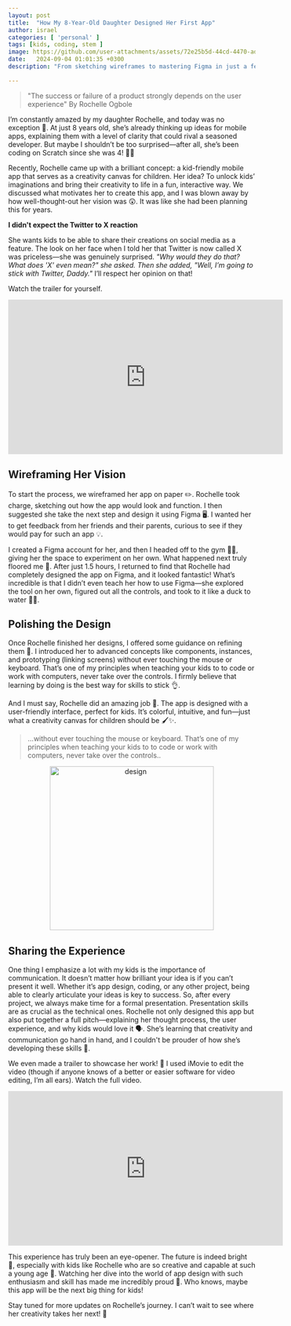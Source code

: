 ```yaml
---
layout: post
title:  "How My 8-Year-Old Daughter Designed Her First App"
author: israel
categories: [ 'personal' ]
tags: [kids, coding, stem ]
image: https://github.com/user-attachments/assets/72e25b5d-44cd-4470-ad61-0006d2e50ab8
date:   2024-09-04 01:01:35 +0300
description: "From sketching wireframes to mastering Figma in just a few hours, she took charge of the entire design process. Along the way, she learned not only the technical side but also the importance of communication." 

---
```

  
> "The success or failure of a product strongly depends on the user experience" By Rochelle Ogbole 

I’m constantly amazed by my daughter Rochelle, and today was no exception 🤩. At just 8 years old, she’s already thinking up ideas for mobile apps, explaining them with a level of clarity that could rival a seasoned developer. But maybe I shouldn’t be too surprised—after all, she’s been coding on Scratch since she was 4! 👩‍💻

Recently, Rochelle came up with a brilliant concept: a kid-friendly mobile app that serves as a creativity canvas for children. Her idea? To unlock kids’ imaginations and bring their creativity to life in a fun, interactive way. We discussed what motivates her to create this app, and I was blown away by how well-thought-out her vision was 😲. It was like she had been planning this for years.

**I didn't expect the Twitter to X reaction** 

She wants kids to be able to share their creations on social media as a feature. The look on her face when I told her that Twitter is now called X was priceless—she was genuinely surprised. *"Why would they do that? What does 'X' even mean?" she asked. Then she added, "Well, I’m going to stick with Twitter, Daddy."* I’ll respect her opinion on that!

Watch the trailer for yourself. 

<iframe width="560" height="315" src="https://www.youtube.com/embed/lih4yXVza7M?si=zPy8YCFKaIDr1UHv" title="Rochelle App" frameborder="0" allow="accelerometer; autoplay; clipboard-write; encrypted-media; gyroscope; picture-in-picture; web-share" referrerpolicy="strict-origin-when-cross-origin" allowfullscreen></iframe>



## Wireframing Her Vision

To start the process, we wireframed her app on paper ✏️. Rochelle took charge, sketching out how the app would look and function. I then suggested she take the next step and design it using Figma 🖥️. I wanted her to get feedback from her friends and their parents, curious to see if they would pay for such an app 💡.

I created a Figma account for her, and then I headed off to the gym 🏋️‍♂️, giving her the space to experiment on her own. What happened next truly floored me 🤯. After just 1.5 hours, I returned to find that Rochelle had completely designed the app on Figma, and it looked fantastic! What’s incredible is that I didn’t even teach her how to use Figma—she explored the tool on her own, figured out all the controls, and took to it like a duck to water 🦆💦.


## Polishing the Design

Once Rochelle finished her designs, I offered some guidance on refining them 💬. I introduced her to advanced concepts like components, instances, and prototyping (linking screens) without ever touching the mouse or keyboard. That’s one of my principles when teaching your kids to to code or work with computers, never take over the controls. I firmly believe that learning by doing is the best way for skills to stick 👌.

And I must say, Rochelle did an amazing job 👏. The app is designed with a user-friendly interface, perfect for kids. It’s colorful, intuitive, and fun—just what a creativity canvas for children should be 🖌️✨.



>...without ever touching the mouse or keyboard. 
>That’s one of my principles when teaching your kids to to code or work with computers, never take over the controls..

<p align="center">
  <img width="334" alt="design" src="https://github.com/user-attachments/assets/030164ae-6130-40ad-9498-a5fca5ed0b98">
</p>

 
## Sharing the Experience

One thing I emphasize a lot with my kids is the importance of communication. It doesn’t matter how brilliant your idea is if you can’t present it well. Whether it’s app design, coding, or any other project, being able to clearly articulate your ideas is key to success. So, after every project, we always make time for a formal presentation. Presentation skills are as crucial as the technical ones. Rochelle not only designed this app but also put together a full pitch—explaining her thought process, the user experience, and why kids would love it 🗣️. She’s learning that creativity and communication go hand in hand, and I couldn't be prouder of how she’s developing these skills 🤗.

We even made a trailer to showcase her work! 🎥 I used iMovie to edit the video (though if anyone knows of a better or easier software for video editing, I’m all ears). Watch the full video.


<iframe width="560" height="315" src="https://www.youtube.com/embed/c9yjyXfYxJo?si=Ivh8Z0Fy66Hqjf2U" title="Rochelle App" frameborder="0" allow="accelerometer; autoplay; clipboard-write; encrypted-media; gyroscope; picture-in-picture; web-share" referrerpolicy="strict-origin-when-cross-origin" allowfullscreen></iframe>


This experience has truly been an eye-opener. The future is indeed bright 🌟, especially with kids like Rochelle who are so creative and capable at such a young age 💫. Watching her dive into the world of app design with such enthusiasm and skill has made me incredibly proud 💖. Who knows, maybe this app will be the next big thing for kids!

Stay tuned for more updates on Rochelle’s journey. I can’t wait to see where her creativity takes her next! 🚀